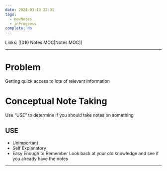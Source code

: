 ```yaml
---
date: 2024-03-19 22:31
tags:
  - newNotes
  - inProgress
complete: No
---
```

Links: [[010 Notes MOC|Notes MOC]]

---
# Problem
Getting quick access to lots of relevant information

# Conceptual Note Taking
Use “USE” to determine if you should take notes on something
## USE
- Unimportant
- Self Explanatory
- Easy Enough to Remember
Look back at your old knowledge and see if you already have the notes



---

